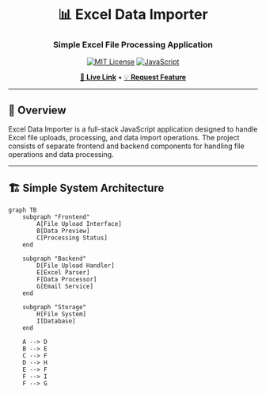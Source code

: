 <div align="center">

# 📊 Excel Data Importer
### Simple Excel File Processing Application

[![MIT License](https://img.shields.io/badge/License-MIT-green.svg)](https://choosealicense.com/licenses/mit/)
[![JavaScript](https://img.shields.io/badge/JavaScript-99.4%25-F7DF1E?logo=javascript&logoColor=black)](https://developer.mozilla.org/en-US/docs/Web/JavaScript)

[🐛 **Live Link**]([https://github.com/roshanadhav/Excel-Data-Importer/issues](https://excel-data-importer-git-main-roshanadhavs-projects.vercel.app/)) • [💡 **Request Feature**](https://github.com/roshanadhav/Excel-Data-Importer/discussions)

</div>

---

## 🎯 Overview

Excel Data Importer is a full-stack JavaScript application designed to handle Excel file uploads, processing, and data import operations. The project consists of separate frontend and backend components for handling file operations and data processing.

---

## 🏗️ Simple System Architecture

```mermaid
graph TB
    subgraph "Frontend"
        A[File Upload Interface]
        B[Data Preview]
        C[Processing Status]
    end
    
    subgraph "Backend"
        D[File Upload Handler]
        E[Excel Parser]
        F[Data Processor]
        G[Email Service]
    end
    
    subgraph "Storage"
        H[File System]
        I[Database]
    end
    
    A --> D
    B --> E
    C --> F
    D --> H
    E --> F
    F --> I
    F --> G
